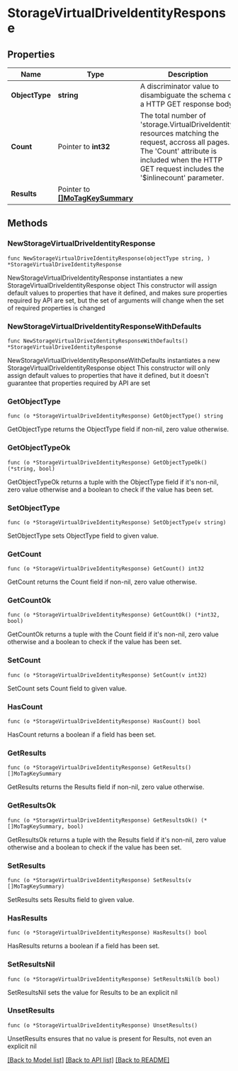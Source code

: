 # StorageVirtualDriveIdentityResponse

## Properties

Name | Type | Description | Notes
------------ | ------------- | ------------- | -------------
**ObjectType** | **string** | A discriminator value to disambiguate the schema of a HTTP GET response body. | 
**Count** | Pointer to **int32** | The total number of &#39;storage.VirtualDriveIdentity&#39; resources matching the request, accross all pages. The &#39;Count&#39; attribute is included when the HTTP GET request includes the &#39;$inlinecount&#39; parameter. | [optional] 
**Results** | Pointer to [**[]MoTagKeySummary**](MoTagKeySummary.md) |  | [optional] 

## Methods

### NewStorageVirtualDriveIdentityResponse

`func NewStorageVirtualDriveIdentityResponse(objectType string, ) *StorageVirtualDriveIdentityResponse`

NewStorageVirtualDriveIdentityResponse instantiates a new StorageVirtualDriveIdentityResponse object
This constructor will assign default values to properties that have it defined,
and makes sure properties required by API are set, but the set of arguments
will change when the set of required properties is changed

### NewStorageVirtualDriveIdentityResponseWithDefaults

`func NewStorageVirtualDriveIdentityResponseWithDefaults() *StorageVirtualDriveIdentityResponse`

NewStorageVirtualDriveIdentityResponseWithDefaults instantiates a new StorageVirtualDriveIdentityResponse object
This constructor will only assign default values to properties that have it defined,
but it doesn't guarantee that properties required by API are set

### GetObjectType

`func (o *StorageVirtualDriveIdentityResponse) GetObjectType() string`

GetObjectType returns the ObjectType field if non-nil, zero value otherwise.

### GetObjectTypeOk

`func (o *StorageVirtualDriveIdentityResponse) GetObjectTypeOk() (*string, bool)`

GetObjectTypeOk returns a tuple with the ObjectType field if it's non-nil, zero value otherwise
and a boolean to check if the value has been set.

### SetObjectType

`func (o *StorageVirtualDriveIdentityResponse) SetObjectType(v string)`

SetObjectType sets ObjectType field to given value.


### GetCount

`func (o *StorageVirtualDriveIdentityResponse) GetCount() int32`

GetCount returns the Count field if non-nil, zero value otherwise.

### GetCountOk

`func (o *StorageVirtualDriveIdentityResponse) GetCountOk() (*int32, bool)`

GetCountOk returns a tuple with the Count field if it's non-nil, zero value otherwise
and a boolean to check if the value has been set.

### SetCount

`func (o *StorageVirtualDriveIdentityResponse) SetCount(v int32)`

SetCount sets Count field to given value.

### HasCount

`func (o *StorageVirtualDriveIdentityResponse) HasCount() bool`

HasCount returns a boolean if a field has been set.

### GetResults

`func (o *StorageVirtualDriveIdentityResponse) GetResults() []MoTagKeySummary`

GetResults returns the Results field if non-nil, zero value otherwise.

### GetResultsOk

`func (o *StorageVirtualDriveIdentityResponse) GetResultsOk() (*[]MoTagKeySummary, bool)`

GetResultsOk returns a tuple with the Results field if it's non-nil, zero value otherwise
and a boolean to check if the value has been set.

### SetResults

`func (o *StorageVirtualDriveIdentityResponse) SetResults(v []MoTagKeySummary)`

SetResults sets Results field to given value.

### HasResults

`func (o *StorageVirtualDriveIdentityResponse) HasResults() bool`

HasResults returns a boolean if a field has been set.

### SetResultsNil

`func (o *StorageVirtualDriveIdentityResponse) SetResultsNil(b bool)`

 SetResultsNil sets the value for Results to be an explicit nil

### UnsetResults
`func (o *StorageVirtualDriveIdentityResponse) UnsetResults()`

UnsetResults ensures that no value is present for Results, not even an explicit nil

[[Back to Model list]](../README.md#documentation-for-models) [[Back to API list]](../README.md#documentation-for-api-endpoints) [[Back to README]](../README.md)


